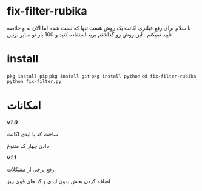 # fix-filter-rubika
با سلام برای رفع فیلتری اکانت یک روش هست تنها که تست شده اما الان نه و خلاصه تایید نمیکنم . این روش رو گذاشتم برید استفاده کنید و 100 بار تو سایر بزنین
# install
`pkg install pip`
`pkg install git`
`pkg install python`
`cd fix-filter-rubika`
`python fix-filter.py`
# امکانات
***v1.0***

ساخت کد با ایدی اکانت

دادن چهار کد متنوع

***v1.1***

رفع برخی از مشکلات

اضافه کردن بخش بدون ایدی و کد های قوی ریز 

